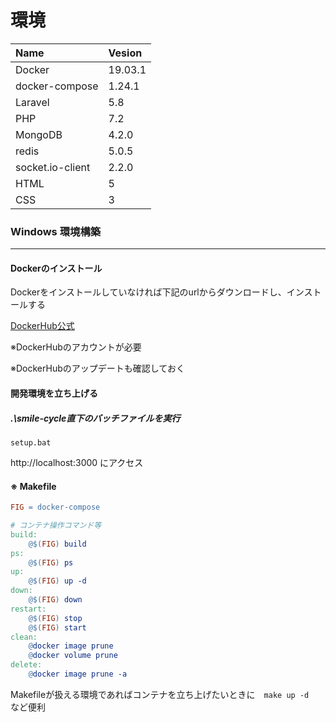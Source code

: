 # 環境

| Name | Vesion |
| :--| :-- |
| Docker   | 19.03.1 |
|docker-compose|1.24.1|
| Laravel  | 5.8    |
| PHP      | 7.2    |
|MongoDB|4.2.0|
|redis|5.0.5|
|socket.io-client|2.2.0|
|HTML|5|
|CSS|3|

### Windows 環境構築

----

#### Dockerのインストール

Dockerをインストールしていなければ下記のurlからダウンロードし、インストールする

<a href="https://hub.docker.com/editions/community/docker-ce-desktop-windows">DockerHub公式</a>

※DockerHubのアカウントが必要

※DockerHubのアップデートも確認しておく

#### 開発環境を立ち上げる

##### .\smile-cycle直下のバッチファイルを実行

`setup.bat`

http://localhost:3000 にアクセス



#### ※ Makefile

```makefile
FIG = docker-compose

# コンテナ操作コマンド等
build:
	@$(FIG) build
ps:
	@$(FIG) ps
up:
	@$(FIG) up -d
down:
	@$(FIG) down
restart:
	@$(FIG) stop
	@$(FIG) start
clean:
	@docker image prune
	@docker volume prune
delete:
	@docker image prune -a
```

Makefileが扱える環境であればコンテナを立ち上げたいときに　`make up -d`　など便利 

